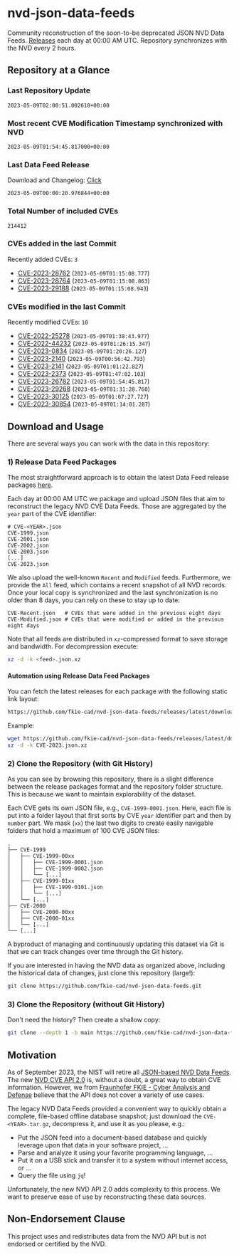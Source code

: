 # nvd-json-data-feeds

Community reconstruction of the soon-to-be deprecated JSON NVD Data Feeds. 
[Releases](releases/latest) each day at 00:00 AM UTC.
Repository synchronizes with the NVD every 2 hours.

## Repository at a Glance

### Last Repository Update

```plain
2023-05-09T02:00:51.002610+00:00
```

### Most recent CVE Modification Timestamp synchronized with NVD

```plain
2023-05-09T01:54:45.817000+00:00
```

### Last Data Feed Release

Download and Changelog: [Click](releases/latest)

```plain
2023-05-09T00:00:20.976844+00:00
```

### Total Number of included CVEs

```plain
214412
```

### CVEs added in the last Commit

Recently added CVEs: `3`

* [CVE-2023-28762](CVE-2023/CVE-2023-287xx/CVE-2023-28762.json) (`2023-05-09T01:15:08.777`)
* [CVE-2023-28764](CVE-2023/CVE-2023-287xx/CVE-2023-28764.json) (`2023-05-09T01:15:08.863`)
* [CVE-2023-29188](CVE-2023/CVE-2023-291xx/CVE-2023-29188.json) (`2023-05-09T01:15:08.943`)


### CVEs modified in the last Commit

Recently modified CVEs: `10`

* [CVE-2022-25278](CVE-2022/CVE-2022-252xx/CVE-2022-25278.json) (`2023-05-09T01:38:43.977`)
* [CVE-2022-44232](CVE-2022/CVE-2022-442xx/CVE-2022-44232.json) (`2023-05-09T01:26:15.347`)
* [CVE-2023-0834](CVE-2023/CVE-2023-08xx/CVE-2023-0834.json) (`2023-05-09T01:20:26.127`)
* [CVE-2023-2140](CVE-2023/CVE-2023-21xx/CVE-2023-2140.json) (`2023-05-09T00:56:42.793`)
* [CVE-2023-2141](CVE-2023/CVE-2023-21xx/CVE-2023-2141.json) (`2023-05-09T01:01:22.827`)
* [CVE-2023-2373](CVE-2023/CVE-2023-23xx/CVE-2023-2373.json) (`2023-05-09T01:47:02.103`)
* [CVE-2023-26782](CVE-2023/CVE-2023-267xx/CVE-2023-26782.json) (`2023-05-09T01:54:45.817`)
* [CVE-2023-29268](CVE-2023/CVE-2023-292xx/CVE-2023-29268.json) (`2023-05-09T01:31:28.760`)
* [CVE-2023-30125](CVE-2023/CVE-2023-301xx/CVE-2023-30125.json) (`2023-05-09T01:07:27.727`)
* [CVE-2023-30854](CVE-2023/CVE-2023-308xx/CVE-2023-30854.json) (`2023-05-09T01:14:01.287`)


## Download and Usage

There are several ways you can work with the data in this repository:

### 1) Release Data Feed Packages

The most straightforward approach is to obtain the latest Data Feed release packages [here](releases/latest).

Each day at 00:00 AM UTC we package and upload JSON files that aim to reconstruct the legacy NVD CVE Data Feeds.
Those are aggregated by the `year` part of the CVE identifier:

```
# CVE-<YEAR>.json
CVE-1999.json
CVE-2001.json
CVE-2002.json
CVE-2003.json
[...]
CVE-2023.json
```

We also upload the well-known `Recent` and `Modified` feeds.
Furthermore, we provide the `All` feed, which contains a recent snapshot of all NVD records.
Once your local copy is synchronized and the last synchronization is no older than 8 days, you can rely on these to stay up to date:

```plain
CVE-Recent.json   # CVEs that were added in the previous eight days
CVE-Modified.json # CVEs that were modified or added in the previous eight days
```

Note that all feeds are distributed in `xz`-compressed format to save storage and bandwidth.
For decompression execute:

```sh
xz -d -k <feed>.json.xz
```


#### Automation using Release Data Feed Packages

You can fetch the latest releases for each package with the following static link layout:

```sh
https://github.com/fkie-cad/nvd-json-data-feeds/releases/latest/download/CVE-<YEAR>.json.xz
```

Example:

```sh
wget https://github.com/fkie-cad/nvd-json-data-feeds/releases/latest/download/CVE-2023.json.xz
xz -d -k CVE-2023.json.xz
```

### 2) Clone the Repository (with Git History)

As you can see by browsing this repository, there is a slight difference between the release packages format and the repository folder structure.
This is because we want to maintain explorability of the dataset.

Each CVE gets its own JSON file, e.g., `CVE-1999-0001.json`.
Here, each file is put into a folder layout that first sorts by CVE `year` identifier part and then by `number` part.
We mask (`xx`) the last two digits to create easily navigable folders that hold a maximum of 100 CVE JSON files:

```plain
.
├── CVE-1999
│   ├── CVE-1999-00xx
│   │   ├── CVE-1999-0001.json
│   │   ├── CVE-1999-0002.json
│   │   └── [...]
│   ├── CVE-1999-01xx
│   │   ├── CVE-1999-0101.json
│   │   └── [...]
│   └── [...]
├── CVE-2000
│   ├── CVE-2000-00xx
│   ├── CVE-2000-01xx
│   └── [...]
└── [...]
```

A byproduct of managing and continuously updating this dataset via Git is that we can track changes over time through the Git history.

If you are interested in having the NVD data as organized above, including the historical data of changes, just clone this repository (large!):

```sh
git clone https://github.com/fkie-cad/nvd-json-data-feeds.git
```

### 3) Clone the Repository (without Git History)

Don't need the history? Then create a shallow copy:

```sh
git clone --depth 1 -b main https://github.com/fkie-cad/nvd-json-data-feeds.git
```

## Motivation

As of September 2023, the NIST will retire all [JSON-based NVD Data Feeds](https://nvd.nist.gov/vuln/data-feeds#divRetirementBanner-1).
The new [NVD CVE API 2.0](https://nvd.nist.gov/developers/vulnerabilities) is, without a doubt, a great way to obtain CVE information.
However, we from [Fraunhofer FKIE - Cyber Analysis and Defense](https://www.fkie.fraunhofer.de/en/departments/cad.html) believe that the API does not cover a variety of use cases.

The legacy NVD Data Feeds provided a convenient way to quickly obtain a complete, file-based offline database snapshot; just download the `CVE-<YEAR>.tar.gz`, decompress it, and use it as you please, e.g.:

* Put the JSON feed into a document-based database and quickly leverage upon that data in your software project, ...
* Parse and analyze it using your favorite programming language, ...
* Put it on a USB stick and transfer it to a system without internet access, or ...
* Query the file using `jq`!

Unfortunately, the new NVD API 2.0 adds complexity to this process.
We want to preserve ease of use by reconstructing these data sources.

## Non-Endorsement Clause

This project uses and redistributes data from the NVD API but is not endorsed or certified by the NVD.